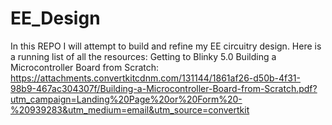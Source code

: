 # EE_Design
In this REPO I will attempt to build and refine my EE circuitry design.
Here is a running list of all the resources: 
Getting to Blinky 5.0
Building a Microcontroller Board from Scratch: https://attachments.convertkitcdnm.com/131144/1861af26-d50b-4f31-98b9-467ac304307f/Building-a-Microcontroller-Board-from-Scratch.pdf?utm_campaign=Landing%20Page%20or%20Form%20-%20939283&utm_medium=email&utm_source=convertkit

